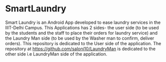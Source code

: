 # SmartLaundry
Smart Laundry is an Android App developed to ease laundry services in the IIIT-Delhi Campus.
This Applications has 2 sides- the user side (to be used by the students and the staff to place their orders for laundry service) and 
the Laundry Man side (to be used by the Washer man to confirm, deliver orders). 
This repository is dedicated to the User side of the application.
The repository at https://github.com/saloni10/LaundryMan is dedicated to the other side i.e LaundryMan side of the application.
